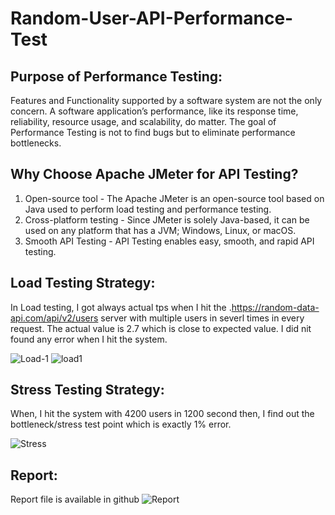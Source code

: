 # Random-User-API-Performance-Test
## Purpose of Performance Testing:
Features and Functionality supported by a software system are not the only concern. A software application’s performance, like its response time, reliability, resource usage, and scalability, do matter. The goal of Performance Testing is not to find bugs but to eliminate performance bottlenecks.




## Why Choose Apache JMeter for API Testing?

1. Open-source tool - The Apache JMeter is an open-source tool based on Java used to perform load testing and performance testing.
2. Cross-platform testing - Since JMeter is solely Java-based, it can be used on any platform that has a JVM; Windows, Linux, or macOS.
3. Smooth API Testing - API Testing enables easy, smooth, and rapid API testing.

## Load Testing Strategy:
In Load testing, I got always actual tps when I hit the .https://random-data-api.com/api/v2/users server with multiple users in severl times in every request. The actual value is 2.7 which is close to expected value. I did nit found any error when I hit the system.

![Load-1](https://user-images.githubusercontent.com/123467715/215394853-fedc6abe-2866-4f5c-b141-0dd2284c4738.PNG)
![load1](https://user-images.githubusercontent.com/123467715/215390403-c55a3f84-91a9-4e94-8100-88e2f11d6db1.jpg)

## Stress Testing Strategy:
When, I hit the system with 4200 users in 1200 second then, I find out the bottleneck/stress test point which is exactly 1% error.

![Stress](https://user-images.githubusercontent.com/123467715/215394905-b662a1b5-9680-422a-8948-ac30a1df6c9f.PNG)


## Report: 
Report file is available in github
![Report](https://user-images.githubusercontent.com/123467715/215391288-6019ddfa-13d1-4c84-b507-c9c169105959.jpg)



